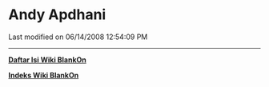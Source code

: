 # Andy Apdhani

Last modified on 06/14/2008 12:54:09 PM
 
---
[**Daftar Isi Wiki BlankOn**](/wiki/DaftarIsi/index.html)
 
[**Indeks Wiki BlankOn**](/wiki/Indeks.html)
